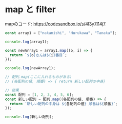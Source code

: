 # map と filter

mapのコード: [https://codesandbox.io/s/4l3y7l14j7 ](https://codesandbox.io/s/4l3y7l14j7)

```js
const array1 = ["nakanishi", "Hurukawa", "Tanaka"];

console.log(array1);

const newArray1 = array1.map((o, i) => {
  return `${o}さんは${i}番目`;
});

console.log(newArray1);

// 配列.map(ここに入れるものがある)
// (各配列の値, 順番) => { return 新しい配列の中身}

// 結果
const 配列 = [1, 2, 3, 4, 5, 6];
const 新しい配列 = 配列.map((各配列の値, 順番) => {
  return `新しい配列の中身は ${各配列の値} 順番は${順番}`;
});

console.log(新しい配列);

```